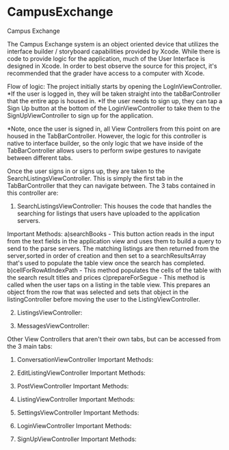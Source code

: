 # CampusExchange
Campus Exchange

The Campus Exchange system is an object oriented device that utilizes the interface builder / storyboard capabilities provided by Xcode. While there is code to provide logic for the application, much of the User Interface is designed in Xcode. In order to best observe the source for this project, it's recommended that the grader have access to a computer with Xcode.

Flow of logic:
The project initially starts by opening the LogInViewController. 
    *If the user is logged in, they will be taken straight into the tabBarController that the entire app is housed in.
    *If the user needs to sign up, they can tap a Sign Up button at the bottom of the LoginViewController to take them to the SignUpViewController to sign up for the application.

*Note, once the user is signed in, all View Controllers from this point on are housed in the TabBarController. However, the logic for this controller is native to interface builder, so the only logic that we have inside of the TabBarController allows users to perform swipe gestures to navigate between different tabs.

Once the user signs in or signs up, they are taken to the SearchListingsViewController. This is simply the first tab in the TabBarController that they can navigate between. The 3 tabs contained in this controller are:

1) SearchListingsViewController:
This houses the code that handles the searching for listings that users have uploaded to the application servers. 

Important Methods:
    a)searchBooks - This button action reads in the input from the text fields in the application view and uses them to build a query to send to the parse servers. The matching listings are then returned from the server,sorted in order of creation and then set to a searchResultsArray that's used to populate the table view once the search has completed.
    b)cellForRowAtIndexPath - This method populates the cells of the table with the search result titles and prices
    c)prepareForSegue - This method is called when the user taps on a listing in the table view. This prepares an object from the row that was selected and sets that object in the listingController before moving the user to the ListingViewController.

2) ListingsViewController:
    

3) MessagesViewController:


Other View Controllers that aren't their own tabs, but can be accessed from the 3 main tabs:

1) ConversationViewController
Important Methods:

2) EditListingViewController
Important Methods:

3) PostViewController
Important Methods:

4) ListingViewController
Important Methods:

5) SettingsViewController
Important Methods:

6) LoginViewController
Important Methods:

7) SignUpViewController
Important Methods:
